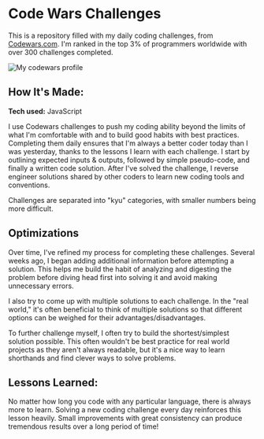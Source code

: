 # Code Wars Challenges
This is a repository filled with my daily coding challenges, from <a href="https://www.codewars.com/users/NickSramcik">Codewars.com</a>. I'm ranked in the top 3% of programmers worldwide with over 300 challenges completed. 

![My codewars profile](https://i.imgur.com/gMrBCfh.png)

## How It's Made:

**Tech used:** JavaScript

I use Codewars challenges to push my coding ability beyond the limits of what I'm comfortable with and to build good habits with best practices. Completing them daily ensures that I'm always a better coder today than I was yesterday, thanks to the lessons I learn with each challenge. I start by outlining expected inputs & outputs, followed by simple pseudo-code, and finally a written code solution. After I've solved the challenge, I reverse engineer solutions shared by other coders to learn new coding tools and conventions. 

Challenges are separated into "kyu" categories, with smaller numbers being more difficult.

## Optimizations

Over time, I've refined my process for completing these challenges. Several weeks ago, I began adding additional information before attempting a solution. This helps me build the habit of analyzing and digesting the problem before diving head first into solving it and avoid making unnecessary errors. 

I also try to come up with multiple solutions to each challenge. In the "real world," it's often beneficial to think of multiple solutions so that different options can be weighed for their advantages/disadvantages. 

To further challenge myself, I often try to build the shortest/simplest solution possible. This often wouldn't be best practice for real world projects as they aren't always readable, but it's a nice way to learn shorthands and find clever ways to solve problems. 

## Lessons Learned:

No matter how long you code with any particular language, there is always more to learn. Solving a new coding challenge every day reinforces this lesson heavily. Small improvements with great consistency can produce tremendous results over a long period of time!